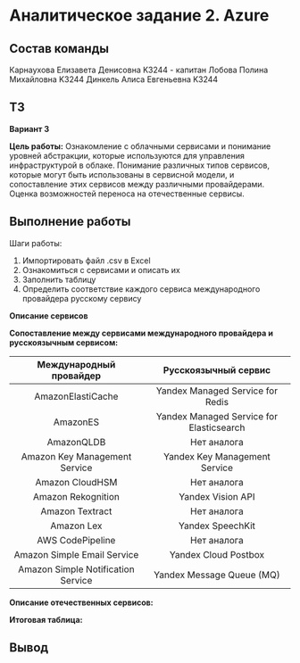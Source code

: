# Аналитическое задание 2. Azure


## Состав команды

Карнаухова Елизавета Денисовна K3244 - капитан
Лобова Полина Михайловна K3244
Динкель Алиса Евгеньевна K3244


## ТЗ

**Вариант 3**

**Цель работы:**
Ознакомление с облачными сервисами и понимание уровней абстракции, которые используются для управления инфраструктурой в облаке. Понимание различных типов сервисов, которые могут быть использованы в сервисной модели, и сопоставление этих сервисов между различными провайдерами. Оценка возможностей переноса на отечественные сервисы.


## Выполнение работы

Шаги работы:
1. Импортировать файл .csv в Excel
2. Ознакомиться с сервисами и описать их
3. Заполнить таблицу
4. Определить соответствие каждого сервиса международного провайдера русскому сервису

**Описание сервисов**



**Сопоставление между сервисами международного провайдера и русскоязычным сервисом:**

| Международный провайдер            | Русскоязычный сервис                     |
|:----------------------------------:|:----------------------------------------:|
| AmazonElastiCache                  | Yandex Managed Service for Redis         |
| AmazonES                           | Yandex Managed Service for Elasticsearch |
| AmazonQLDB                         | Нет аналога                              |
| Amazon Key Management Service      | Yandex Key Management Service            |
| Amazon CloudHSM                    | Нет аналога                              |
| Amazon Rekognition                 | Yandex Vision API			|
| Amazon Textract                    | Нет аналога				|
| Amazon Lex                         | Yandex SpeechKit				|
| AWS CodePipeline                   | Нет аналога				|
| Amazon Simple Email Service        | Yandex Cloud Postbox			|
| Amazon Simple Notification Service | Yandex Message Queue (MQ)		|


**Описание отечественных сервисов:**



**Итоговая таблица:**



## Вывод



